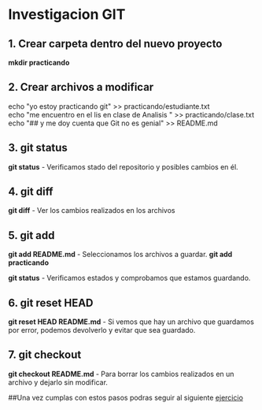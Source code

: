 # Investigacion GIT

## 1. Crear carpeta dentro del nuevo proyecto 
**mkdir practicando**  
## 2. Crear archivos a modificar

echo "yo <Nombre Estudiante> estoy practicando git" >> practicando/estudiante.txt  
echo "me encuentro en el lis en clase de Analisis " >> practicando/clase.txt  
echo "## y me doy cuenta que Git no es genial" >> README.md  

## 3. git status
**git status** - Verificamos stado del repositorio y posibles cambios en él.

## 4. git diff

**git diff** - Ver los cambios realizados en los archivos

## 5. git add 
**git add README.md** - Seleccionamos los archivos a guardar.
**git add practicando**

**git status** - Verificamos estados y comprobamos que estamos guardando.

##  6. git reset HEAD
**git reset HEAD README.md** - Si vemos que hay un archivo que guardamos por error, podemos devolverlo y evitar que sea guardado.

## 7. git checkout
**git checkout  README.md** - Para borrar los cambios realizados en un archivo y dejarlo sin modificar.


##Una vez cumplas con estos pasos podras seguir al siguiente [ejercicio](https://github.com/estebanrestrepo07/primer-repo/tree/2) 
